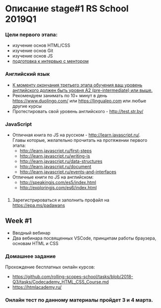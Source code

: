 # Описание stage#1 RS School 2019Q1

### Цели первого этапа: 
- изучение основ HTML/CSS
- изучение основ Git
- изучение основ JS
- [подготовка к интервью с ментором](https://github.com/rolling-scopes-school/tasks/blob/2018-Q3/tasks/technical-screening.md)

### Английский язык
- [К моменту окончания третьего этапа обучения ваш уровень английского должен быть уровня A2 (pre-intermediate) или выше.](https://github.com/rolling-scopes-school/tasks/blob/2017-Q3/tasks/english.md)
- Рекомендуем занимать по 10+ минут в день https://www.duolingo.com/ или https://lingualeo.com или любые другие курсы
- Протестировать свой уровень английского - http://test.str.by/

### JavaScript
- Отличная книга по JS на русском - http://learn.javascript.ru/.   
Главы которые, желательно прочитать на протяжении первого этапа:
   - http://learn.javascript.ru/first-steps
   - http://learn.javascript.ru/writing-js
   - http://learn.javascript.ru/data-structures
   - http://learn.javascript.ru/document
   - http://learn.javascript.ru/events-and-interfaces
- Отличные книги по JS на английском:
     * http://speakingjs.com/es5/index.html
     * http://exploringjs.com/es6/index.html


### 
1) Зарегистрироваться и заполнить профайл на https://epa.ms/padawans 


 ## Week #1
- Вводный вебинар
- Два вебинара посвященных VSCode, принципам работы браузера, основам HTML и CSS

### Домашнее задание
Прохождение бесплатных онлайн курсов:
- https://github.com/rolling-scopes-school/tasks/blob/2018-Q3/tasks/Codecademy_HTML_CSS_Course.md
- https://htmlacademy.ru/

### Онлайн тест по данному материалы пройдет 3 и 4 марта.



